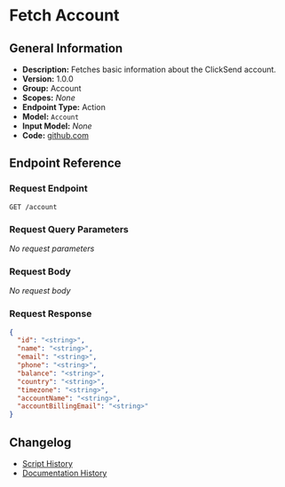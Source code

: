 <!-- BEGIN GENERATED CONTENT -->
# Fetch Account

## General Information

- **Description:** Fetches basic information about the ClickSend account.
- **Version:** 1.0.0
- **Group:** Account
- **Scopes:** _None_
- **Endpoint Type:** Action
- **Model:** `Account`
- **Input Model:** _None_
- **Code:** [github.com](https://github.com/NangoHQ/integration-templates/tree/main/integrations/clicksend/actions/fetch-account.ts)


## Endpoint Reference

### Request Endpoint

`GET /account`

### Request Query Parameters

_No request parameters_

### Request Body

_No request body_

### Request Response

```json
{
  "id": "<string>",
  "name": "<string>",
  "email": "<string>",
  "phone": "<string>",
  "balance": "<string>",
  "country": "<string>",
  "timezone": "<string>",
  "accountName": "<string>",
  "accountBillingEmail": "<string>"
}
```

## Changelog

- [Script History](https://github.com/NangoHQ/integration-templates/commits/main/integrations/clicksend/actions/fetch-account.ts)
- [Documentation History](https://github.com/NangoHQ/integration-templates/commits/main/integrations/clicksend/actions/fetch-account.md)

<!-- END  GENERATED CONTENT -->

